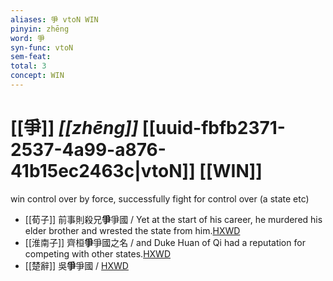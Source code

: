 ```yaml
---
aliases: 爭 vtoN WIN
pinyin: zhēng
word: 爭
syn-func: vtoN
sem-feat: 
total: 3
concept: WIN 
---
```

# [[爭]] *[[zhēng]]*  [[uuid-fbfb2371-2537-4a99-a876-41b15ec2463c|vtoN]] [[WIN]]
win control over by force, successfully fight for control over (a state etc)
 - [[荀子]] 前事則殺兄**爭**爭國 / Yet at the start of his career, he murdered his elder brother and wrested the state from him.[HXWD](https://hxwd.org/textview.html?location=KR3a0002_tls_007-1a.11)
 - [[淮南子]] 齊桓**爭**爭國之名 / and Duke Huan of Qi had a reputation for competing with other states.[HXWD](https://hxwd.org/textview.html?location=KR3j0010_tls_013-22a.21)
 - [[楚辭]] 吳**爭**爭國 / [HXWD](https://hxwd.org/textview.html?location=KR4a0001_tls_003-7a.12)